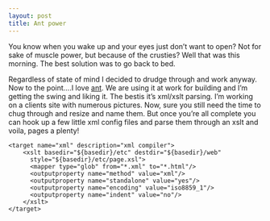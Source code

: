 ```yaml
---
layout: post
title: Ant power
---
```

You know when you wake up and your eyes just don’t want to open? Not for sake of muscle power, but because of 
the crusties? Well that was this morning. The best solution was to go back to bed.

Regardless of state of mind I decided to drudge through and work anyway. Now to the point….I love 
[ant](http://ant.apache.org/). We are using it at work for building and I’m getting the swing and liking it. 
The bestis it’s xml/xslt parsing. I’m working on a clients site with numerous pictures. Now, sure you still 
need the time to chug through and resize and name them. But once you’re all complete you can hook up a few little xml config files and parse them through an xslt and voila, pages a plenty!

```
<target name="xml" description="xml compiler">
    <xslt basedir="${basedir}/etc" destdir="${basedir}/web"
      style="${basedir}/etc/page.xsl">
      <mapper type="glob" from="*.xml" to="*.html"/>
      <outputproperty name="method" value="xml"/>
      <outputproperty name="standalone" value="yes"/>
      <outputproperty name="encoding" value="iso8859_1"/>
      <outputproperty name="indent" value="no"/>
    </xslt>
</target>
```

